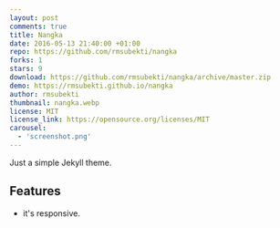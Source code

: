```yaml
---
layout: post
comments: true
title: Nangka
date: 2016-05-13 21:40:00 +01:00
repo: https://github.com/rmsubekti/nangka
forks: 1
stars: 9
download: https://github.com/rmsubekti/nangka/archive/master.zip
demo: https://rmsubekti.github.io/nangka
author: rmsubekti
thumbnail: nangka.webp
license: MIT
license_link: https://opensource.org/licenses/MIT
carousel:
  - 'screenshot.png'
---
```


Just a simple Jekyll theme.

## Features

* it's responsive.
